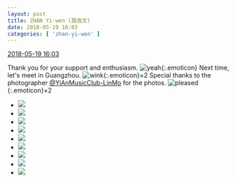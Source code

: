 ```yaml
---
layout: post
title: ZHAN Yi-wen (展逸文)
date: 2018-05-19 16:03
categories: [ 'zhan-yi-wen' ]
---
```


<div class="weibo-info">
  <a href="https://weibo.com/6108090526/GhnxMEcQ0">2018-05-19 16:03</a>
</div>

Thank you for your support and enthusiasm. ![yeah](https://img.t.sinajs.cn/t4/appstyle/expression/ext/normal/29/2018new_ye_org.png){:.emoticon} Next time, let's meet in Guangzhou. ![wink](https://img.t.sinajs.cn/t4/appstyle/expression/ext/normal/43/2018new_jiyan_org.png){:.emoticon}×2 Special thanks to the photographer [@YiAnMusicClub-LinMo](https://weibo.com/u/6108312042) for the photos. ![pleased](https://img.t.sinajs.cn/t4/appstyle/expression/ext/normal/33/2018new_xixi_org.png){:.emoticon}×2

<!-- more -->

<ul class="weibo-pic-list-3">
  <li class="weibo-pic">
    <a href="http://wx3.sinaimg.cn/mw690/006FmVn8ly1frgpjlkdf9j31400qodnn.jpg"><img src="http://wx3.sinaimg.cn/thumb150/006FmVn8ly1frgpjlkdf9j31400qodnn.jpg"/></a>
  </li>
  <li class="weibo-pic">
    <a href="http://wx4.sinaimg.cn/mw690/006FmVn8ly1frgpjmbzakj31400qogtt.jpg"><img src="http://wx4.sinaimg.cn/thumb150/006FmVn8ly1frgpjmbzakj31400qogtt.jpg"/></a>
  </li>
  <li class="weibo-pic">
    <a href="http://wx3.sinaimg.cn/mw690/006FmVn8ly1frgpjmzyo5j31400qoafr.jpg"><img src="http://wx3.sinaimg.cn/thumb150/006FmVn8ly1frgpjmzyo5j31400qoafr.jpg"/></a>
  </li>
  <li class="weibo-pic">
    <a href="http://wx3.sinaimg.cn/mw690/006FmVn8ly1frgpjnpgcuj31400qoq9r.jpg"><img src="http://wx3.sinaimg.cn/thumb150/006FmVn8ly1frgpjnpgcuj31400qoq9r.jpg"/></a>
  </li>
  <li class="weibo-pic">
    <a href="http://wx4.sinaimg.cn/mw690/006FmVn8ly1frgpjodqemj31400qo114.jpg"><img src="http://wx4.sinaimg.cn/thumb150/006FmVn8ly1frgpjodqemj31400qo114.jpg"/></a>
  </li>
  <li class="weibo-pic">
    <a href="http://wx4.sinaimg.cn/mw690/006FmVn8ly1frgpjp4yh1j31400qodnc.jpg"><img src="http://wx4.sinaimg.cn/thumb150/006FmVn8ly1frgpjp4yh1j31400qodnc.jpg"/></a>
  </li>
  <li class="weibo-pic">
    <a href="http://wx4.sinaimg.cn/mw690/006FmVn8ly1frgpjpx042j31400qoqay.jpg"><img src="http://wx4.sinaimg.cn/thumb150/006FmVn8ly1frgpjpx042j31400qoqay.jpg"/></a>
  </li>
  <li class="weibo-pic">
    <a href="http://wx4.sinaimg.cn/mw690/006FmVn8ly1frgpjql0sdj31400qo47g.jpg"><img src="http://wx4.sinaimg.cn/thumb150/006FmVn8ly1frgpjql0sdj31400qo47g.jpg"/></a>
  </li>
  <li class="weibo-pic">
    <a href="http://wx1.sinaimg.cn/mw690/006FmVn8ly1frgpjkl28tj31400qotjh.jpg"><img src="http://wx1.sinaimg.cn/thumb150/006FmVn8ly1frgpjkl28tj31400qotjh.jpg"/></a>
  </li>
</ul>
